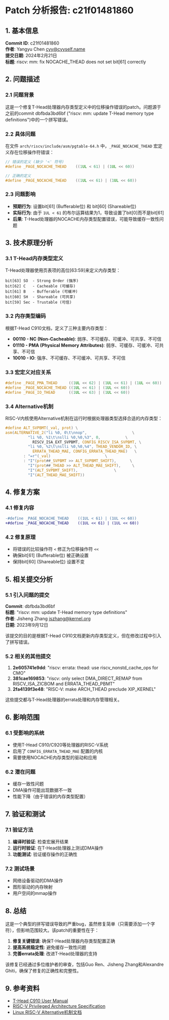# Patch 分析报告: c21f01481860

## 1. 基本信息

**Commit ID**: c21f01481860  
**作者**: Yangyu Chen <cyy@cyyself.name>  
**提交日期**: 2024年2月21日  
**标题**: riscv: mm: fix NOCACHE_THEAD does not set bit[61] correctly  

## 2. 问题描述

### 2.1 问题背景

这是一个修复T-Head处理器内存类型定义中的位移操作错误的patch。问题源于之前的commit dbfbda3bd6bf ("riscv: mm: update T-Head memory type definitions")中的一个拼写错误。

### 2.2 具体问题

在文件 `arch/riscv/include/asm/pgtable-64.h` 中，`_PAGE_NOCACHE_THEAD` 宏定义存在位移操作符错误：

```c
// 错误的定义 (缺少 '<' 符号)
#define _PAGE_NOCACHE_THEAD    ((1UL < 61) | (1UL << 60))

// 正确的定义
#define _PAGE_NOCACHE_THEAD    ((1UL << 61) | (1UL << 60))
```

### 2.3 问题影响

- **预期行为**: 设置bit[61] (Bufferable位) 和 bit[60] (Shareable位)
- **实际行为**: 由于 `1UL < 61` 的布尔运算结果为1，导致设置了bit[0]而不是bit[61]
- **后果**: T-Head处理器的NOCACHE内存类型配置错误，可能导致缓存一致性问题

## 3. 技术原理分析

### 3.1 T-Head内存类型定义

T-Head处理器使用页表项的高位[63:59]来定义内存类型：

```
bit[63] SO  - Strong Order (强序)
bit[62] C   - Cacheable (可缓存)
bit[61] B   - Bufferable (可缓冲)
bit[60] SH  - Shareable (可共享)
bit[59] Sec - Trustable (可信)
```

### 3.2 内存类型编码

根据T-Head C910文档，定义了三种主要内存类型：

- **00110 - NC (Non-Cacheable)**: 弱序、不可缓存、可缓冲、可共享、不可信
- **01110 - PMA (Physical Memory Attributes)**: 弱序、可缓存、可缓冲、可共享、不可信  
- **10010 - IO**: 强序、不可缓存、不可缓冲、可共享、不可信

### 3.3 宏定义对应关系

```c
#define _PAGE_PMA_THEAD     ((1UL << 62) | (1UL << 61) | (1UL << 60))  // 01110
#define _PAGE_NOCACHE_THEAD ((1UL << 61) | (1UL << 60))                // 00110  
#define _PAGE_IO_THEAD      ((1UL << 63) | (1UL << 60))                // 10010
```

### 3.4 Alternative机制

RISC-V内核使用Alternative机制在运行时根据处理器类型选择合适的内存类型：

```c
#define ALT_SVPBMT(_val, prot) \
asm(ALTERNATIVE_2("li %0, 0\t\nnop",                    \
          "li %0, %1\t\nslli %0,%0,%3", 0,           \
            RISCV_ISA_EXT_SVPBMT, CONFIG_RISCV_ISA_SVPBMT, \
          "li %0, %2\t\nslli %0,%0,%4", THEAD_VENDOR_ID, \
            ERRATA_THEAD_MAE, CONFIG_ERRATA_THEAD_MAE)   \
        : "=r"(_val)                        \
        : "I"(prot##_SVPBMT >> ALT_SVPBMT_SHIFT),      \
          "I"(prot##_THEAD >> ALT_THEAD_MAE_SHIFT),     \
          "I"(ALT_SVPBMT_SHIFT),                \
          "I"(ALT_THEAD_MAE_SHIFT))
```

## 4. 修复方案

### 4.1 修复内容

```diff
-#define _PAGE_NOCACHE_THEAD    ((1UL < 61) | (1UL << 60))
+#define _PAGE_NOCACHE_THEAD    ((1UL << 61) | (1UL << 60))
```

### 4.2 修复原理

- 将错误的比较操作符 `<` 修正为位移操作符 `<<`
- 确保bit[61] (Bufferable位) 被正确设置
- 保持bit[60] (Shareable位) 设置不变

## 5. 相关提交分析

### 5.1 引入问题的提交

**Commit**: dbfbda3bd6bf  
**标题**: "riscv: mm: update T-Head memory type definitions"  
**作者**: Jisheng Zhang <jszhang@kernel.org>  
**日期**: 2023年9月12日  

该提交的目的是根据T-Head C910文档更新内存类型定义，但在修改过程中引入了拼写错误。

### 5.2 相关的其他提交

1. **2e605741e9dd**: "riscv: errata: thead: use riscv_nonstd_cache_ops for CMO"
2. **381cae169853**: "riscv: only select DMA_DIRECT_REMAP from RISCV_ISA_ZICBOM and ERRATA_THEAD_PBMT"
3. **2fa4139f3e48**: "RISC-V: make ARCH_THEAD preclude XIP_KERNEL"

这些提交都与T-Head处理器的errata处理和内存管理相关。

## 6. 影响范围

### 6.1 受影响的系统

- 使用T-Head C910/C920等处理器的RISC-V系统
- 启用了 `CONFIG_ERRATA_THEAD_MAE` 配置的内核
- 需要使用NOCACHE内存类型的驱动和应用

### 6.2 潜在问题

- 缓存一致性问题
- DMA操作可能出现数据不一致
- 性能下降（由于错误的内存类型配置）

## 7. 验证和测试

### 7.1 验证方法

1. **编译时验证**: 检查宏展开结果
2. **运行时验证**: 在T-Head处理器上测试DMA操作
3. **功能测试**: 验证缓存操作的正确性

### 7.2 测试场景

- 网络设备驱动的DMA操作
- 图形驱动的内存映射
- 用户空间的mmap操作

## 8. 总结

这是一个典型的拼写错误导致的严重bug，虽然修复简单（只需要添加一个字符），但影响范围较大。该patch的重要性在于：

1. **修复关键错误**: 确保T-Head处理器内存类型配置正确
2. **提高系统稳定性**: 避免缓存一致性问题
3. **完善errata处理**: 改进T-Head处理器的支持

该修复已经通过多位维护者的审查，包括Guo Ren、Jisheng Zhang和Alexandre Ghiti，确保了修复的正确性和完整性。

## 9. 参考资料

- [T-Head C910 User Manual](https://github.com/T-head-Semi/openc910)
- [RISC-V Privileged Architecture Specification](https://riscv.org/specifications/)
- [Linux RISC-V Alternative机制文档](https://www.kernel.org/doc/html/latest/riscv/patch-acceptance.html)